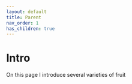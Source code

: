 ```yaml
---
layout: default
title: Parent
nav_order: 1
has_children: true
---
```

# Intro
On this page I introduce several varieties of fruit

